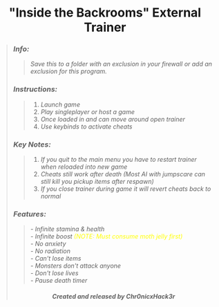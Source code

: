# <center> "Inside the Backrooms" External Trainer </center>
>### ***Info:***
>>*Save this to a folder with an exclusion in your firewall or add an exclusion for this program.*<br>
>### ***Instructions:***
>>1. *Launch game*
>>2. *Play singleplayer or host a game*
>>3. *Once loaded in and can move around open trainer*
>>4. *Use keybinds to activate cheats*
>### ***Key Notes:***
>>1. *If you quit to the main menu you have to restart trainer when reloaded into new game*
>>2. *Cheats still work after death (Most AI with jumpscare can still kill you pickup  items after respawn)*
>>3. *If you close trainer during game it will revert cheats back to normal*
>### ***Features:***
>>*- Infinite stamina & health*<br>
>>*- Infinite boost <span style="color: yellow;">(NOTE: Must consume moth jelly first)</span>*<br>
>>*- No anxiety*<br>
>>*- No radiation*<br>
>>*- Can't lose items*<br>
>>*- Monsters don't attack anyone*<br>
>>*- Don't lose lives*<br>
>>*- Pause death timer*<br>
>###### <center> ***Created and released by Chr0nicxHack3r*** </center>
